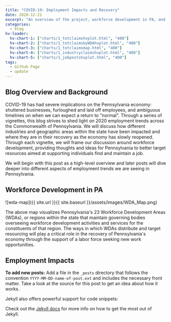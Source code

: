 ```yaml
---
title: "COVID-19: Employment Impacts and Recovery"
date: 2020-12-21
excerpt: "An overview of the project, workforce development in PA, and statewide impacts of COVID-19 on employment"
categories:
  - blog
hv-loader:
  hv-chart-1: ["charts/1_totclaimshvplot.html", "400"]
  hv-chart-2: ["charts/1_totclaimsbyWDAhvplot.html", "400"]
  hv-chart-3: ["charts/1_totclaimsmap.html", "400"]
  hv-chart-4: ["charts/1_industryclaimshvplot.html", "400"]
  hv-chart-5: ["charts/1_jobpostshvplot.html", "400"]
tags:
  - Github Page
  - update
---
```


## Blog Overview and Background
COVID-19 has had severe implications on the Pennsylvania economy: shuttered businesses, furloughed and laid off employees, and ambiguous timelines on when we can expect a return to "normal". Through a series of vignettes, this blog strives to shed light on 2020 employment trends across the Commonwealth of Pennsylvania. We will discuss how different industries and geographic areas within the state have been impacted and where they are in their recovery as the economy has slowly reopened. Through each vignette, we will frame our discussion around workforce development, providing thoughts and ideas for Pennsylvania to better target resources aimed at supporting individuals find and maintain a job.

We will begin with this post as a high-level overview and later posts will dive deeper into different aspects of employment trends we are seeing in Pennsylvania. 

## Workforce Development in PA
![wda-map]({{ site.url }}{{ site.baseurl }}/assets/images/WDA_Map.png)

The above map visualizes Pennsylvania's 23 Workforce Development Areas (WDAs), or regions within the state that maintain governing bodies overseeing workforce development activities and services for the constituents of that region. The ways in which WDAs distribute and target resourcing will play a critical role in the recovery of Pennsylvania's economy through the support of a labor force seeking new work opportunities.

## Employment Impacts

<div id="hv-chart-1"></div>

**To add new posts:** Add a file in the `_posts` directory that follows the convention `YYYY-MM-DD-name-of-post.ext` and includes the necessary front matter. Take a look at the source for this post to get an idea about how it works.

<div id="hv-chart-2"></div>

Jekyll also offers powerful support for code snippets:

<div id="hv-chart-3"></div>

Check out the [Jekyll docs][jekyll-docs] for more info on how to get the most out of Jekyll.

<div id="hv-chart-4"></div>

[jekyll-docs]: https://jekyllrb.com/docs/home
[jekyll-gh]: https://github.com/jekyll/jekyll
[jekyll-talk]: https://talk.jekyllrb.com/

<div id="hv-chart-5"></div>

